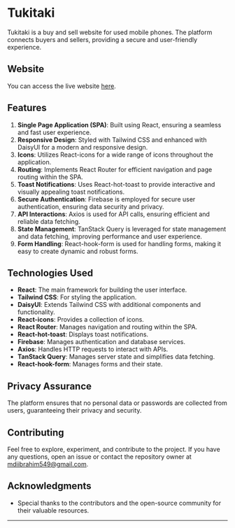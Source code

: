 # Tukitaki

Tukitaki is a buy and sell website for used mobile phones. The platform connects buyers and sellers, providing a secure and user-friendly experience.

## Website

You can access the live website [here](https://tukitakibyrhidy.web.app/).

## Features
1. **Single Page Application (SPA)**: Built using React, ensuring a seamless and fast user experience.
2. **Responsive Design**: Styled with Tailwind CSS and enhanced with DaisyUI for a modern and responsive design.
3. **Icons**: Utilizes React-icons for a wide range of icons throughout the application.
4. **Routing**: Implements React Router for efficient navigation and page routing within the SPA.
5. **Toast Notifications**: Uses React-hot-toast to provide interactive and visually appealing toast notifications.
6. **Secure Authentication**: Firebase is employed for secure user authentication, ensuring data security and privacy.
7. **API Interactions**: Axios is used for API calls, ensuring efficient and reliable data fetching.
8. **State Management**: TanStack Query is leveraged for state management and data fetching, improving performance and user experience.
9. **Form Handling**: React-hook-form is used for handling forms, making it easy to create dynamic and robust forms.

## Technologies Used
- **React**: The main framework for building the user interface.
- **Tailwind CSS**: For styling the application.
- **DaisyUI**: Extends Tailwind CSS with additional components and functionality.
- **React-icons**: Provides a collection of icons.
- **React Router**: Manages navigation and routing within the SPA.
- **React-hot-toast**: Displays toast notifications.
- **Firebase**: Manages authentication and database services.
- **Axios**: Handles HTTP requests to interact with APIs.
- **TanStack Query**: Manages server state and simplifies data fetching.
- **React-hook-form**: Manages forms and their state.

 ## Privacy Assurance
The platform ensures that no personal data or passwords are collected from users, guaranteeing their privacy and security.

## Contributing

Feel free to explore, experiment, and contribute to the project. If you have any questions, open an issue or contact the repository owner at mdiibrahim549@gmail.com.

## Acknowledgments

- Special thanks to the contributors and the open-source community for their valuable resources.

---
